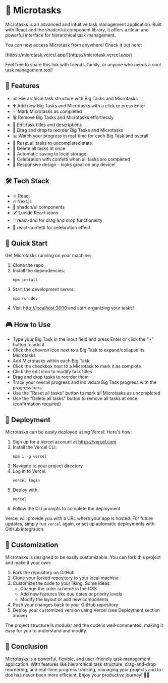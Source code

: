 # 🚀 Microtasks

Microtasks is an advanced and intuitive task management application. Built with React and the shadcn/ui component library, it offers a clean and powerful interface for hierarchical task management.

You can now access Microtask from anywhere! Check it out here:

[https://microtask.vercel.app/](https://microtask.vercel.app/)

Feel free to share this link with friends, family, or anyone who needs a cool task management tool!

## 🌟 Features

- 📊 Hierarchical task structure with Big Tasks and Microtasks
- ➕ Add new Big Tasks and Microtasks with a click or press Enter
- ✅ Mark Microtasks as completed
- 🗑️ Remove Big Tasks and Microtasks effortlessly
- 📝 Edit task titles and descriptions
- 🔀 Drag and drop to reorder Big Tasks and Microtasks
- 📊 Watch your progress in real-time for each Big Task and overall
- 🔄 Reset all tasks to uncompleted state
- 🧹 Delete all tasks at once
- 💾 Automatic saving to local storage
- 🎉 Celebration with confetti when all tasks are completed
- 📱 Responsive design - looks great on any device!

## 🛠️ Tech Stack

- ⚛️ React
- 🔥 Next.js
- 🎨 shadcn/ui components
- 🖌️ Lucide React icons
- 🖱️ react-dnd for drag and drop functionality
- 🎊 react-confetti for celebration effect

## 🚀 Quick Start

Get Microtasks running on your machine:

1. Clone the repo
2. Install the dependencies:
   ```
   npm install
   ```
3. Start the development server:
   ```
   npm run dev
   ```
4. Visit [http://localhost:3000](http://localhost:3000) and start organizing your tasks!

## 🎮 How to Use

- Type your Big Task in the input field and press Enter or click the "+" button to add it
- Click the chevron icon next to a Big Task to expand/collapse its Microtasks
- Add Microtasks within each Big Task
- Click the checkbox next to a Microtask to mark it as complete
- Click the edit icon to modify task titles
- Drag and drop tasks to reorder them
- Track your overall progress and individual Big Task progress with the progress bars
- Use the "Reset all tasks" button to mark all Microtasks as uncompleted
- Use the "Delete all tasks" button to remove all tasks at once (confirmation required)

## 🚀 Deployment

Microtasks can be easily deployed using Vercel. Here's how:

1. Sign up for a Vercel account at https://vercel.com
2. Install the Vercel CLI:
   ```
   npm i -g vercel
   ```
3. Navigate to your project directory
4. Log in to Vercel:
   ```
   vercel login
   ```
5. Deploy with:
   ```
   vercel
   ```
6. Follow the CLI prompts to complete the deployment

Vercel will provide you with a URL where your app is hosted. For future updates, simply run `vercel` again, or set up automatic deployments with GitHub integration.

## 🌈 Customization

Microtasks is designed to be easily customizable. You can fork this project and make it your own:

1. Fork the repository on GitHub
2. Clone your forked repository to your local machine
3. Customize the code to your liking. Some ideas:
   - Change the color scheme in the CSS
   - Add new features like due dates or priority levels
   - Modify the layout or add new components
4. Push your changes back to your GitHub repository
5. Deploy your customized version using Vercel (see Deployment section above)

The project structure is modular and the code is well-commented, making it easy for you to understand and modify.

## 🎉 Conclusion

Microtasks is a powerful, flexible, and user-friendly task management application. With features like hierarchical task structure, drag-and-drop reordering, and real-time progress tracking, managing your projects and to-dos has never been more efficient. Enjoy your productive journey! 🚀✨
